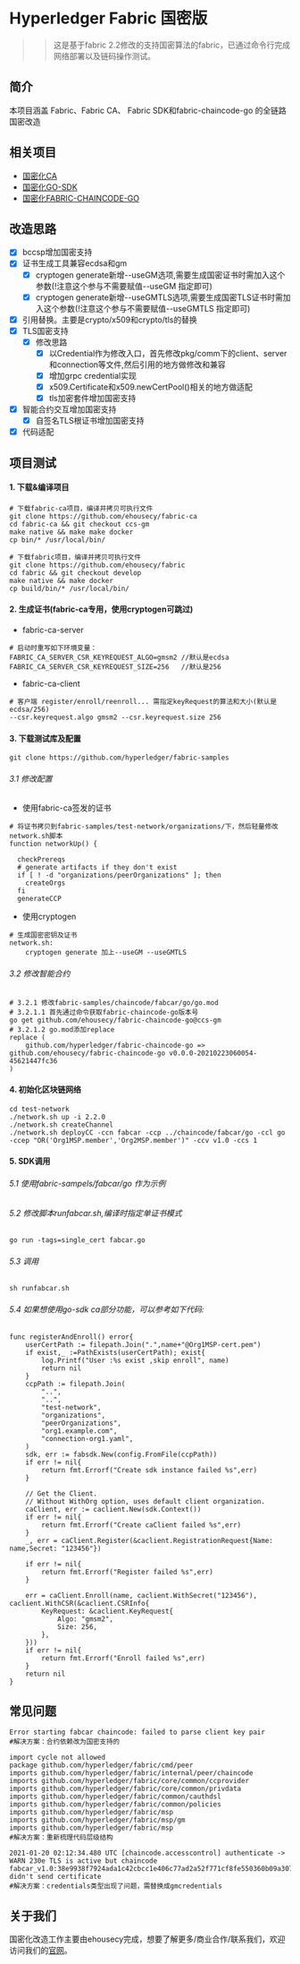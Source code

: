 # Hyperledger Fabric 国密版
>> 这是基于fabric 2.2修改的支持国密算法的fabric，已通过命令行完成网络部署以及链码操作测试。

## 简介
本项目涵盖 Fabric、Fabric CA、 Fabric SDK和fabric-chaincode-go 的全链路国密改造

## 相关项目
* [国密化CA](https://github.com/ehousecy/fabric-ca)
* [国密化GO-SDK](https://github.com/ehousecy/fabric-sdk-go)
* [国密化FABRIC-CHAINCODE-GO](https://github.com/ehousecy/fabric-chaincode-go)

## 改造思路
- [x] bccsp增加国密支持
- [x] 证书生成工具兼容ecdsa和gm
    - [x] cryptogen generate新增--useGM选项,需要生成国密证书时需加入这个参数(!注意这个参与不需要赋值--useGM 指定即可)
    - [x] cryptogen generate新增--useGMTLS选项,需要生成国密TLS证书时需加入这个参数(!注意这个参与不需要赋值--useGMTLS 指定即可)
- [x] 引用替换。主要是crypto/x509和crypto/tls的替换
- [x] TLS国密支持
    - [x] 修改思路
        - [x] 以Credential作为修改入口，首先修改pkg/comm下的client、server和connection等文件,然后引用的地方做修改和兼容
        - [x] 增加grpc credential实现  
        - [x] x509.Certificate和x509.newCertPool()相关的地方做适配
        - [x] tls加密套件增加国密支持
- [x] 智能合约交互增加国密支持
  - [x] 自签名TLS根证书增加国密支持
- [x] 代码适配

## 项目测试

#### 1. 下载&编译项目
```
# 下载fabric-ca项目，编译并拷贝可执行文件
git clone https://github.com/ehousecy/fabric-ca
cd fabric-ca && git checkout ccs-gm
make native && make make docker
cp bin/* /usr/local/bin/

# 下载fabric项目，编译并拷贝可执行文件
git clone https://github.com/ehousecy/fabric
cd fabric && git checkout develop
make native && make docker
cp build/bin/* /usr/local/bin/
```

#### 2. 生成证书(fabric-ca专用，使用cryptogen可跳过)
- fabric-ca-server
```
# 启动时重写如下环境变量：
FABRIC_CA_SERVER_CSR_KEYREQUEST_ALGO=gmsm2 //默认是ecdsa
FABRIC_CA_SERVER_CSR_KEYREQUEST_SIZE=256   //默认是256
```
- fabric-ca-client
```
# 客户端 register/enroll/reenroll... 需指定keyRequest的算法和大小(默认是ecdsa/256)
--csr.keyrequest.algo gmsm2 --csr.keyrequest.size 256
```

#### 3. 下载测试库及配置
```
git clone https://github.com/hyperledger/fabric-samples
```
###### 3.1 修改配置
- 使用fabric-ca签发的证书
```
# 将证书拷贝到fabric-samples/test-network/organizations/下，然后轻量修改network.sh脚本
function networkUp() {

  checkPrereqs
  # generate artifacts if they don't exist
  if [ ! -d "organizations/peerOrganizations" ]; then
    createOrgs
  fi
  generateCCP
```
- 使用cryptogen
```
# 生成国密密钥及证书
network.sh:
    cryptogen generate 加上--useGM --useGMTLS
```

###### 3.2 修改智能合约
```
# 3.2.1 修改fabric-samples/chaincode/fabcar/go/go.mod
# 3.2.1.1 首先通过命令获取fabric-chaincode-go版本号
go get github.com/ehousecy/fabric-chaincode-go@ccs-gm
# 3.2.1.2 go.mod添加replace
replace (
	github.com/hyperledger/fabric-chaincode-go => github.com/ehousecy/fabric-chaincode-go v0.0.0-20210223060054-45621447fc36
)
```

#### 4. 初始化区块链网络
```
cd test-network
./network.sh up -i 2.2.0
./network.sh createChannel
./network.sh deployCC -ccn fabcar -ccp ../chaincode/fabcar/go -ccl go -ccep "OR('Org1MSP.member','Org2MSP.member')" -ccv v1.0 -ccs 1
```

#### 5. SDK调用

###### 5.1 使用fabric-sampels/fabcar/go 作为示例

###### 5.2 修改脚本runfabcar.sh,编译时指定单证书模式
```
go run -tags=single_cert fabcar.go
```
###### 5.3 调用
```
sh runfabcar.sh
```
###### 5.4 如果想使用go-sdk ca部分功能，可以参考如下代码:
```
func registerAndEnroll() error{
	userCertPath := filepath.Join(".",name+"@Org1MSP-cert.pem")
	if exist,_ :=PathExists(userCertPath); exist{
		log.Printf("User :%s exist ,skip enroll", name)
		return nil
	}
	ccpPath := filepath.Join(
		"..",
		"..",
		"test-network",
		"organizations",
		"peerOrganizations",
		"org1.example.com",
		"connection-org1.yaml",
	)
	sdk, err := fabsdk.New(config.FromFile(ccpPath))
	if err != nil{
		return fmt.Errorf("Create sdk instance failed %s",err)
	}

	// Get the Client.
	// Without WithOrg option, uses default client organization.
	caClient, err := caclient.New(sdk.Context())
	if err != nil{
		return fmt.Errorf("Create caClient failed %s",err)
	}
	_, err = caClient.Register(&caclient.RegistrationRequest{Name: name,Secret: "123456"})

	if err != nil{
		return fmt.Errorf("Register failed %s",err)
	}
    
	err = caClient.Enroll(name, caclient.WithSecret("123456"), caclient.WithCSR(&caclient.CSRInfo{
		KeyRequest: &caclient.KeyRequest{
			Algo: "gmsm2",
			Size: 256,
		},
	}))
	if err != nil{
		return fmt.Errorf("Enroll failed %s",err)
	}
	return nil
}
```


## 常见问题

```
Error starting fabcar chaincode: failed to parse client key pair
#解决方案：合约依赖改为国密支持的
```
```
import cycle not allowed
package github.com/hyperledger/fabric/cmd/peer
imports github.com/hyperledger/fabric/internal/peer/chaincode
imports github.com/hyperledger/fabric/core/common/ccprovider
imports github.com/hyperledger/fabric/core/common/privdata
imports github.com/hyperledger/fabric/common/cauthdsl
imports github.com/hyperledger/fabric/common/policies
imports github.com/hyperledger/fabric/msp
imports github.com/hyperledger/fabric/msp/gm
imports github.com/hyperledger/fabric/msp
#解决方案：重新梳理代码层级结构
```
```
2021-01-20 02:12:34.480 UTC [chaincode.accesscontrol] authenticate -> WARN 230e TLS is active but chaincode fabcar_v1.0:38e9938f7924ada1c42cbcc1e406c77ad2a52f771cf8fe550360b09a307d17f3 didn't send certificate
#解决方案：credentials类型出现了问题，需替换成gmcredentials
```

## 关于我们
国密化改造工作主要由ehousecy完成，想要了解更多/商业合作/联系我们，欢迎访问我们的[官网](https://ebaas.com/)。

